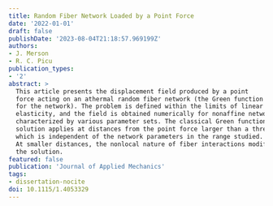 ```yaml
---
title: Random Fiber Network Loaded by a Point Force
date: '2022-01-01'
draft: false
publishDate: '2023-08-04T21:18:57.969199Z'
authors:
- J. Merson
- R. C. Picu
publication_types:
- '2'
abstract: >
  This article presents the displacement field produced by a point 
  force acting on an athermal random fiber network (the Green function 
  for the network). The problem is defined within the limits of linear
  elasticity, and the field is obtained numerically for nonaffine networks
  characterized by various parameter sets. The classical Green function
  solution applies at distances from the point force larger than a threshold
  which is independent of the network parameters in the range studied.
  At smaller distances, the nonlocal nature of fiber interactions modifies
  the solution.
featured: false
publication: 'Journal of Applied Mechanics'
tags:
- dissertation-nocite
doi: 10.1115/1.4053329
---
```


